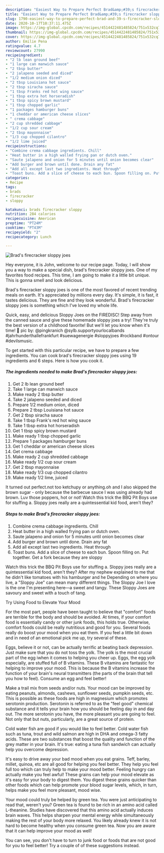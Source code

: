 ```yaml
---
description: "Easiest Way to Prepare Perfect Brad&amp;#39;s firecracker sloppy joes"
title: "Easiest Way to Prepare Perfect Brad&amp;#39;s firecracker sloppy joes"
slug: 1790-easiest-way-to-prepare-perfect-brad-and-39-s-firecracker-sloppy-joes
date: 2020-10-17T10:37:11.475Z
image: https://img-global.cpcdn.com/recipes/4514422481485824/751x532cq70/brads-firecracker-sloppy-joes-recipe-main-photo.jpg
thumbnail: https://img-global.cpcdn.com/recipes/4514422481485824/751x532cq70/brads-firecracker-sloppy-joes-recipe-main-photo.jpg
cover: https://img-global.cpcdn.com/recipes/4514422481485824/751x532cq70/brads-firecracker-sloppy-joes-recipe-main-photo.jpg
author: Emilie Pena
ratingvalue: 4.7
reviewcount: 27990
recipeingredient:
- "2 lb lean ground beef"
- "1 large can manwich sauce"
- "2 tbsp butter"
- "2 jalapeno seeded and diced"
- "1/2 medium onion diced"
- "2 tbsp Louisiana hot sauce"
- "2 tbsp siracha sauce"
- "1 tbsp Franks red hot wing sauce"
- "1 tbsp extra hot horseradish"
- "1 tbsp spicy brown mustard"
- "1 tbsp chopped garlic"
- "1 packages hamburger buns"
- "1 cheddar or american cheese slices"
- " crema cabbage"
- "2 cup shredded cabbage"
- "1/2 cup sour cream"
- "2 tbsp mayonnaise"
- "1/3 cup chopped cilantro"
- "1/2 lime juiced"
recipeinstructions:
- "Combine crema cabbage ingredients. Chill"
- "Heat butter in a high walled frying pan or dutch oven."
- "Saute jalapeno and onion for 5 minutes until onion becomes clear"
- "Add burger and brown until done. Drain any fat"
- "Add all except last two ingredients. Heat through"
- "Toast buns. Add a slice of cheese to each bun. Spoon filling on. Put together. Get a fork because they are sloppy"
categories:
- Recipe
tags:
- brads
- firecracker
- sloppy

katakunci: brads firecracker sloppy 
nutrition: 284 calories
recipecuisine: American
preptime: "PT24M"
cooktime: "PT43M"
recipeyield: "2"
recipecategory: Lunch

---
```



![Brad&#39;s firecracker sloppy joes](https://img-global.cpcdn.com/recipes/4514422481485824/751x532cq70/brads-firecracker-sloppy-joes-recipe-main-photo.jpg)

Hey everyone, it is John, welcome to our recipe page. Today, I will show you a way to make a special dish, brad&#39;s firecracker sloppy joes. One of my favorites food recipes. This time, I am going to make it a little bit unique. This is gonna smell and look delicious.

Brad&#39;s firecracker sloppy joes is one of the most favored of recent trending meals on earth. It's appreciated by millions every day. It's simple, it is fast, it tastes delicious. They are fine and they look wonderful. Brad&#39;s firecracker sloppy joes is something which I've loved my whole life.

Quick, easy, and delicious Sloppy Joes on the FIREDISC! Step away from the canned sauce and give these homemade sloppy joes a try! They&#39;re truly the best version of a childhood favorite! But we&#39;ll let you know when it&#39;s time! 🤘 pic by: @pingkranich @sylb.supportyourlocalbands #jahrhunderthallefrankfurt #suewagenergie #sloppyjoes #rockband #ontour #devilsmusic.


To get started with this particular recipe, we have to prepare a few ingredients. You can cook brad&#39;s firecracker sloppy joes using 19 ingredients and 6 steps. Here is how you cook it.

<!--inarticleads1-->

##### The ingredients needed to make Brad&#39;s firecracker sloppy joes:

1. Get 2 lb lean ground beef
1. Take 1 large can manwich sauce
1. Make ready 2 tbsp butter
1. Take 2 jalapeno seeded and diced
1. Prepare 1/2 medium onion, diced
1. Prepare 2 tbsp Louisiana hot sauce
1. Get 2 tbsp siracha sauce
1. Take 1 tbsp Frank&#39;s red hot wing sauce
1. Take 1 tbsp extra hot horseradish
1. Get 1 tbsp spicy brown mustard
1. Make ready 1 tbsp chopped garlic
1. Prepare 1 packages hamburger buns
1. Get 1 cheddar or american cheese slices
1. Get  crema cabbage
1. Make ready 2 cup shredded cabbage
1. Make ready 1/2 cup sour cream
1. Get 2 tbsp mayonnaise
1. Make ready 1/3 cup chopped cilantro
1. Make ready 1/2 lime, juiced


It turned out perfect.not too ketchupy or anything.oh and I also skipped the brown sugar - only because the barbecue sauce I was using already had brown. Luv those poppers, hot or not! Watch this trick the BBQ Pit Boys use for stuffing a. Sloppy joes really are a quintessential kid food, aren&#39;t they? 

<!--inarticleads2-->

##### Steps to make Brad&#39;s firecracker sloppy joes:

1. Combine crema cabbage ingredients. Chill
1. Heat butter in a high walled frying pan or dutch oven.
1. Saute jalapeno and onion for 5 minutes until onion becomes clear
1. Add burger and brown until done. Drain any fat
1. Add all except last two ingredients. Heat through
1. Toast buns. Add a slice of cheese to each bun. Spoon filling on. Put together. Get a fork because they are sloppy


Watch this trick the BBQ Pit Boys use for stuffing a. Sloppy joes really are a quintessential kid food, aren&#39;t they? After my nephew explained to me that he didn&#39;t like tomatoes with his hamburger and he Depending on where you live, a &#34;Sloppy Joe&#34; can mean many different things. The Sloppy Joe I love is the one I&#39;m presenting here—a sweet and tangy. These Sloppy Joes are savoury and sweet with a touch of tang. 

Try Using Food to Elevate Your Mood


For the most part, people have been taught to believe that "comfort" foods are terrible for the body and should be avoided. At times, if your comfort food is essentially candy or other junk foods, this holds true. Otherwise, comfort foods could be really nutritious and good for you. Several foods really do boost your mood when you eat them. If you feel a little bit down and in need of an emotional pick me up, try several of these.

Eggs, believe it or not, can be actually terrific at beating back depression. Just make sure that you do not toss the yolk. The yolk is the most crucial part of the egg iwhen it comes to helping you cheer up. Eggs, the egg yolk especially, are stuffed full of B vitamins. These B vitamins are fantastic for helping to improve your mood. This is because the B vitamins increase the function of your brain's neural transmitters (the parts of the brain that tell you how to feel). Consume an egg and feel better!

Make a trail mix from seeds and/or nuts. Your mood can be improved by eating peanuts, almonds, cashews, sunflower seeds, pumpkin seeds, etc. This is possible as these foods are high in magnesium which promotes serotonin production. Serotonin is referred to as the "feel good" chemical substance and it tells your brain how you should be feeling day in and day out. The more serotonin you have, the more pleasant you are going to feel. Not only that but nuts, particularly, are a great source of protein.

Cold water fish are good if you would like to feel better. Cold water fish such as tuna, trout and wild salmon are high in DHA and omega-3 fatty acids. These are two substances that boost the quality and function of the grey matter in your brain. It's true: eating a tuna fish sandwich can actually help you overcome depression. 

It's easy to drive away your bad mood when you eat grains. Teff, barley, millet, quinoa, etc are all good for helping you feel better. They help you feel full too which can truly help to make your mood better. Feeling hungry can actually make you feel awful! These grains can help your mood elevate as it's easy for your body to digest them. You digest these grains quicker than other foods which can help promote your blood sugar levels, which, in turn, helps make you feel more pleasant, mood wise.

Your mood could truly be helped by green tea. You were just anticipating to read that, weren't you? Green tea is found to be rich in an amino acid called L-theanine. Studies have discovered that this amino acid actually induces brain waves. This helps sharpen your mental energy while simultaneously making the rest of your body more relaxed. You likely already knew it is not hard to become healthy when you consume green tea. Now you are aware that it can help improve your mood as well!

You can see, you don't have to turn to junk food or foods that are not good for you to feel better! Try  a  couple of  of  these  suggestions  instead.

